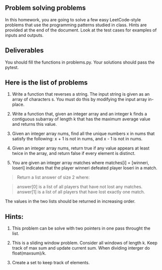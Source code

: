 
## Problem solving  problems

In this homework, you are going to solve a few easy LeetCode-style problems that use the programming patterns studied in class. Hints are provided at the end of the document. Look at the test cases for examples of inputs and outputs.

## Deliverables

You should fill the functions in  problems.py. Your solutions should pass the pytest.


## Here is the list of problems
1. Write a function that reverses a string. The input string is given as an array of characters s.
You must do this by modifying the input array in-place.  

2. Write a function that, given an integer array and an integer k finds a contiguous subarray of length  k that has the maximum average value and returns this value.

3. Given an integer array nums, find all the unique numbers x in nums that satisfy the following: x + 1 is not in nums, and x - 1 is not in nums.

4. Given an integer array nums, return true if any value appears at least twice in the array, and return false if every element is distinct.

5. You are given an integer array matches where matches[i] = [winneri, loseri] indicates that the player winneri defeated player loseri in a match.

> Return a list answer of size 2 where:

> answer[0] is a list of all players that have not lost any matches.
> answer[1] is a list of all players that have lost exactly one match. 

The values in the two lists should be returned in increasing order.

## Hints:
1. This problem can be solve with two pointers in one pass throught the list.

2. This is a sliding window problem. Consider all windows of length k. Keep track of max sum and update current sum. When dividing interger do float(maxsum)/k.

3. Create a set to keep track of elements.

